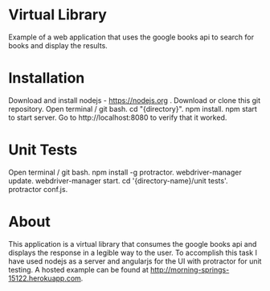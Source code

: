 # Virtual Library
Example of a web application that uses the google books api to search for books and display the results.

# Installation
Download and install nodejs - https://nodejs.org .
Download or clone this git repository.
Open terminal / git bash.
cd "{directory}".
npm install.
npm start to start server.
Go to http://localhost:8080 to verify that it worked.

# Unit Tests
Open terminal / git bash.
npm install -g protractor.
webdriver-manager update.
webdriver-manager start.
cd '{directory-name}/unit tests'.
protractor conf.js.

# About
This application is a virtual library that consumes the google books api and displays the response in a legible way to the user.
To accomplish this task I have used nodejs as a server and angularjs for the UI with protractor for unit testing.
A hosted example can be found at http://morning-springs-15122.herokuapp.com.



